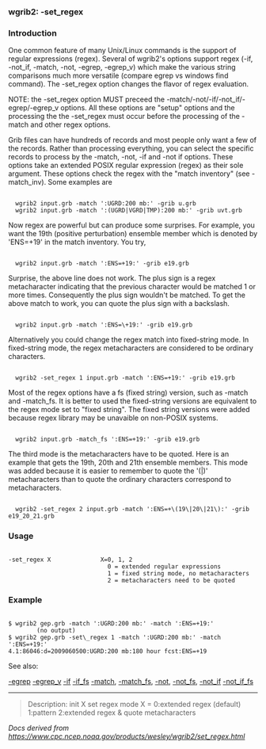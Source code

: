
### wgrib2: -set\_regex



### Introduction



One common feature of many Unix/Linux commands is the support of
regular expressions (regex). Several of wgrib2's options support
regex (-if, -not\_if, -match, -not, -egrep, -egrep\_v) which make the various string
comparisons much more versatile (compare egrep vs windows find command).
The -set\_regex option changes the flavor
of regex evaluation.


NOTE: the -set\_regex option MUST preceed the -match/-not/-if/-not\_if/-egrep/-egrep\_v options. All these
options are "setup" options and the processing the the -set\_regex must occur before the 
processing of the -match and other regex options. 


Grib files can have hundreds of records and most people only want a few of 
the records. Rather than processing everything, you can select the 
specific records to process by the -match, 
-not,
-if and -not if options. These options
take an extended POSIX regular expression (regex) as their sole argument. These
options check the regex with the "match inventory" (see -match\_inv).
Some examples are


```

  wgrib2 input.grb -match ':UGRD:200 mb:' -grib u.grb
  wgrib2 input.grb -match ':(UGRD|VGRD|TMP):200 mb:' -grib uvt.grb

```


Now regex are powerful but can produce some surprises. For example, you want
the 19th (positive perturbation) ensemble member which is denoted by
'ENS=+19' in the match inventory. You try,


```

  wgrib2 input.grb -match ':ENS=+19:' -grib e19.grb

```


Surprise, the above line does not work. The plus sign is a regex
metacharacter indicating that the previous character would be 
matched 1 or more times. Consequently the plus sign wouldn't 
be matched. To get the above match to work, you can quote the plus sign 
with a backslash.


```

  wgrib2 input.grb -match ':ENS=\+19:' -grib e19.grb

```


Alternatively you could change the regex match into fixed-string mode.
In fixed-string mode, the regex metacharacters are considered to be
ordinary characters.


```

  wgrib2 -set_regex 1 input.grb -match ':ENS=+19:' -grib e19.grb

```


Most of the regex options have a fs (fixed string) version,
such as -match and -match\_fs.
It is better to used the fixed-string versions are equivalent to 
the regex mode set to "fixed string". The fixed string versions
were added because regex library may be unavaible on non-POSIX
systems.



```

  wgrib2 input.grb -match_fs ':ENS=+19:' -grib e19.grb

```



The third mode is the metacharacters have to be quoted.
Here is an example that gets the 19th, 20th and 
21th ensemble members. This mode was added because it is easier to remember
to quote the '(|)' metacharacters than to quote the ordinary characters 
correspond to metacharacters.


```

  wgrib2 -set_regex 2 input.grb -match ':ENS=+\(19\|20\|21\):' -grib e19_20_21.grb

```

### Usage




```

-set_regex X              X=0, 1, 2
                            0 = extended regular expressions
                            1 = fixed string mode, no metacharacters
                            2 = metacharacters need to be quoted

```

### Example



```

$ wgrib2 gep.grb -match ':UGRD:200 mb:' -match ':ENS=+19:'
        (no output)
$ wgrib2 gep.grb -set\_regex 1 -match ':UGRD:200 mb:' -match ':ENS=+19:'
4.1:86046:d=2009060500:UGRD:200 mb:180 hour fcst:ENS=+19

```



See also: 

[-egrep](egrep.html)
[-egrep\_v](egrep_v.html)
[-if](if.html)
[-if\_fs](if_fs.html)
[-match](match.html),
[-match\_fs](match_fs.html),
[-not](not.html),
[-not\_fs](not_fs.html),
[-not\_if](not_if.html)
[-not\_if\_fs](not_if_fs.html)














----

>Description: init  X      set regex mode X = 0:extended regex (default) 1:pattern 2:extended regex & quote metacharacters

_Docs derived from <https://www.cpc.ncep.noaa.gov/products/wesley/wgrib2/set_regex.html>_